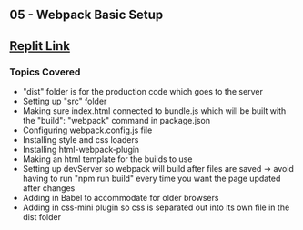 ## 05 - Webpack Basic Setup

## [Replit Link](https://replit.com/@gdbecker/Webpack-Starter)

### Topics Covered

- "dist" folder is for the production code which goes to the server
- Setting up "src" folder
- Making sure index.html connected to bundle.js which will be built with the "build": "webpack" command in package.json
- Configuring webpack.config.js file
- Installing style and css loaders
- Installing html-webpack-plugin
- Making an html template for the builds to use
- Setting up devServer so webpack will build after files are saved -> avoid having to run "npm run build" every time you want the page updated after changes
- Adding in Babel to accommodate for older browsers
- Adding in css-mini plugin so css is separated out into its own file in the dist folder
